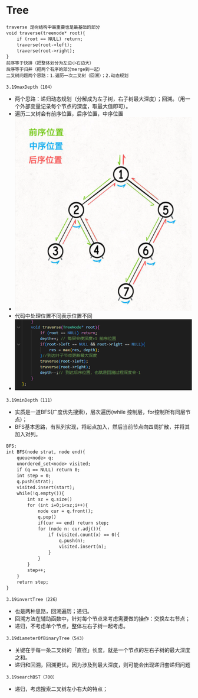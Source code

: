 # Tree
```
traverse 是树结构中最重要也是最基础的部分 
void traverse(treenode* root){
    if (root == NULL) return;
    traverse(root->left);
    traverse(root->right);
}
前序等于快排（把整体划分为左边小右边大）
后序等于归并（把两个有序的部分merge到一起）
二叉树问题两个思路：1.遍历一次二叉树（回溯）；2.动态规划
```
```
3.19maxDepth（104）
```
* 两个思路：递归动态规划（分解成为左子树，右子树最大深度）；回溯。（用一个外部变量记录每个节点的深度，取最大值即可）。
* 遍历二叉树会有前序位置，后序位置，中序位置
* ![avatar](fig/3.19tree1.png)
* 代码中处理位置不同表示位置不同
* ![avatar](fig/3.19tree2.png)


```
3.19minDepth（111）
```
* 实质是一道BFS(广度优先搜索)，层次遍历(while 控制层，for控制所有同层节点)；
* BFS基本思路，有队列实现，将起点加入，然后当前节点向四周扩散，并将其加入对列。
```
BFS:
int BFS(node strat, node end){
    queue<node> q;
    unordered_set<node> visited;
    if (q == NULL) return 0;
    int step = 0;
    q.push(strat);
    visited.insert(start);
    while(!q.empty()){
        int sz = q.size()
        for (int i=0;i<sz;i++){
            node cur = q.front();
            q.pop()
            if(cur == end) return step;
            for (node n: cur.adj()){
                if (visited.count(x) == 0){
                    q.push(n);
                    visited.insert(n);
                }
            }
        }
        step++;
    }
    return step;
}
```

```
3.19invertTree（226）
```
* 也是两种思路，回溯遍历；递归。
* 回溯方法在辅助函数中，针对每个节点来考虑需要做的操作：交换左右节点；
* 递归，不考虑单个节点，整体左右子树一起考虑。



```
3.19diameterOfBinaryTree（543）
```
* 关键在于每一条二叉树的「直径」长度，就是一个节点的左右子树的最大深度之和。
* 递归和回溯，回溯更优，因为涉及到最大深度，则可能会出现递归套递归问题

```
3.19searchBST（700）
```
* 递归，考虑搜索二叉树左小右大的特点；
  